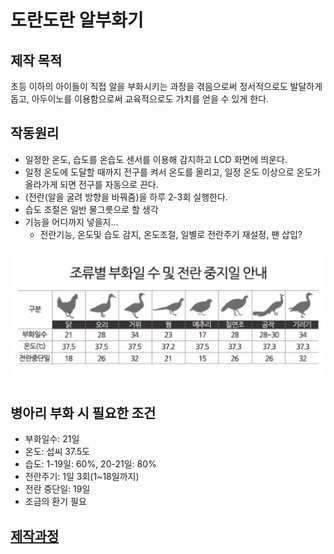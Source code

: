 # 도란도란 알부화기


## 제작 목적
초등 이하의 아이들이 직접 알을 부화시키는 과정을 겪음으로써 정서적으로도 발달하게 돕고, 아두이노를 이용함으로써 교육적으로도 가치를 얻을 수 있게 한다.   


## 작동원리

- 일정한 온도, 습도를 온습도 센서를 이용해 감지하고 LCD 화면에 띄운다.
- 일정 온도에 도달할 때까지 전구를 켜서 온도를 올리고, 일정 온도 이상으로 온도가 올라가게 되면 전구를 자동으로 끈다.
- (전란(알을 굴려 방향을 바꿔줌)을 하루 2-3회 실행한다.
- 습도 조절은 일반 물그릇으로 할 생각
- 기능을 어디까지 넣을지...
    - 전란기능, 온도및 습도 감지, 온도조절, 일별로 전란주기 재설정, 팬 삽입?


![부화조건](./img/hatching_schedule.jpg)

## 병아리 부화 시 필요한 조건

- 부화일수: 21일
- 온도: 섭씨 37.5도
- 습도: 1-19일: 60%, 20-21일: 80%
- 전란주기: 1일 3회(1~18일까지)
- 전란 중단일: 19일
- 조금의 환기 필요


## [제작과정](./content/process.md)



